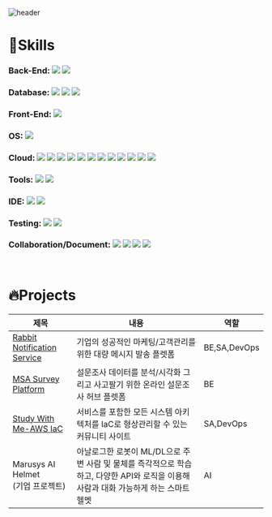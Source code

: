 ![header](https://capsule-render.vercel.app/api?type=Waving&color=0:62a4ff,100:2fecda&fontColor=FFF&height=240&section=header&text=AI한%20BE개발자%20오영주입니다🧑🏻‍💻&desc=AI를%20전공한%20백엔드,클라우드%20개발자입니다%20&fontSize=50&animation=fadeIn&fontAlignY=40)

<h1>🔧Skills </h1>
 
### Back-End: ![](https://img.shields.io/badge/SpringBoot-6DB33F?style=flat-square&logo=SpringBoot&logoColor=white) ![](https://img.shields.io/badge/Spring-6DB33F?style=flat-square&logo=Spring&logoColor=white)
### Database: ![](https://img.shields.io/badge/MySQL-4479A1?style=flat-square&logo=MySQL&logoColor=white) ![](https://img.shields.io/badge/Redis-DC382D?style=flat-square&logo=Redis&logoColor=white) ![](https://img.shields.io/badge/MongoDB-47A248?style=flat-square&logo=MongoDB&logoColor=white)

### Front-End: ![](https://img.shields.io/badge/React-61DAFB?style=flat-square&logo=React&logoColor=black) 

### OS: ![](https://img.shields.io/badge/Linux-FCC624?style=flat-square&logo=Linux&logoColor=black)

### Cloud: ![](https://img.shields.io/badge/AWS-232F3E?style=flat-square&logo=amazonaws&logoColor=white) ![](https://img.shields.io/badge/KakaoiCloud-FFCD00?style=flat-square&logo=iCloud&logoColor=black) ![](https://img.shields.io/badge/Kubernetes-326CE5?style=flat-square&logo=Kubernetes&logoColor=white) ![](https://img.shields.io/badge/Docker-2496ED?style=flat-square&logo=Docker&logoColor=white) ![](https://img.shields.io/badge/Jenkins-D24939?style=flat-square&logo=Jenkins&logoColor=white) ![](https://img.shields.io/badge/Argo-EF7B4D?style=flat-square&logo=Argo&logoColor=white) ![](https://img.shields.io/badge/Terraform-7B42BC?style=flat-square&logo=terraform&logoColor=white) ![](https://img.shields.io/badge/Vagrant-1868F2?style=flat-square&logo=vagrant&logoColor=white) ![](https://img.shields.io/badge/ElasticSearch-005571?style=flat-square&logo=elasticsearch&logoColor=white) ![](https://img.shields.io/badge/Fluentd-0E83C8?style=flat-square&logo=fluentd&logoColor=white) ![](https://img.shields.io/badge/Kibana-005571?style=flat-square&logo=kibana&logoColor=white) ![](https://img.shields.io/badge/Prometheus-E6522C?style=flat-square&logo=prometheus&logoColor=white)

### Tools: ![](https://img.shields.io/badge/RabbitMQ-FF6600?style=flat-square&logo=rabbitmq&logoColor=white) ![](https://img.shields.io/badge/Kafka-#231F20?style=flat-square&logo=kafka&logoColor=white)

### IDE: ![](https://img.shields.io/badge/IntelliJ-000000?style=flat-square&logo=intellijidea&logoColor=white) ![](https://img.shields.io/badge/VSCode-5C2D91?style=flat-square&logo=visualstudio&logoColor=white)

### Testing: ![](https://img.shields.io/badge/Postman-FF6C37?style=flat-square&logo=postman&logoColor=white) ![](https://img.shields.io/badge/Jmeter-D22128?style=flat-square&logo=apachejmeter&logoColor=white)

### Collaboration/Document: ![](https://img.shields.io/badge/Slack-4A154B?style=flat-square&logo=slack&logoColor=white) ![](https://img.shields.io/badge/Notion-000000?style=flat-square&logo=notion&logoColor=white) ![](https://img.shields.io/badge/GatherTown-375BD2?style=flat-square&logo=googlechat&logoColor=white) ![](https://img.shields.io/badge/Jira-0052CC?style=flat-square&logo=jira&logoColor=white)

<br>
<h1>🔥Projects </h1>

|제목|내용|역할|
|---|---|---|
|[Rabbit Notification Service](https://github.com/Send-Rabbit-Team/RNS-Spring)|기업의 성공적인 마케팅/고객관리를 위한 대량 메시지 발송 플렛폼|BE,SA,DevOps|
|[MSA Survey Platform](https://github.com/OYJ-hansung/survey_platform)|설문조사 데이터를 분석/시각화 그리고 사고팔기 위한 온라인 설문조사 허브 플렛폼|BE|
|[Study With Me-AWS IaC](https://github.com/OYJ-hansung/Terraform-eks)|서비스를 포함한 모든 시스템 아키텍처를 IaC로 형상관리할 수 있는 커뮤니티 사이트|SA,DevOps|
|Marusys AI Helmet </br> (기업 프로젝트)|아날로그한 로봇이 ML/DL으로 주변 사람 및 물체를 즉각적으로 학습하고, 다양한 API와 로직을 이용해 사람과 대화 가능하게 하는 스마트 헬멧|AI|


